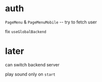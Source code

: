 # auth

`PageMenu` & `PageMenuMobile` -- try to fetch user

fix `useGlobalBackend`

# later

can switch backend server

play sound only on `start`
